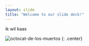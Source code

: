 ```yaml
---
layout: slide
title: "Welcome to our slide deck!"
---
```


ik wil kaas

![octocat-de-los-muertos](https://octodex.github.com/images/octocat-de-los-muertos.jpg)
{: .center}
